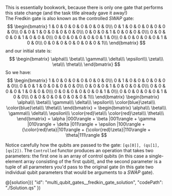 This is essentially bookwork, because there is only one gate that performs this state change (and the task title already gave it away!)  
The Fredkin gate is also known as the controlled $SWAP$ gate:
$$
\begin{bmatrix} 1 & 0 & 0 & 0 & 0 & 0 & 0 & 0\\\ 0 & 1 & 0 & 0 & 0 & 0 & 0 & 0\\\ 0 & 0 & 1 & 0 & 0 & 0 & 0 & 0\\\ 0 & 0 & 0 & 1 & 0 & 0 & 0 & 0\\\ 0 & 0 & 0 & 0 & 1 & 0 & 0 & 0\\\ 0 & 0 & 0 & 0 & 0 & 0 & 1 & 0\\\ 0 & 0 & 0 & 0 & 0 & 1 & 0 & 0\\\ 0 & 0 & 0 & 0 & 0 & 0 & 0 & 1\\\ \end{bmatrix}
$$
and our initial state is:
$$
\begin{bmatrix} \alpha\\\ \beta\\\ \gamma\\\ \delta\\\ \epsilon\\\ \zeta\\\ \eta\\\ \theta\\\ \end{bmatrix}
$$
So we have:
$$
\begin{bmatrix} 1 & 0 & 0 & 0 & 0 & 0 & 0 & 0\\\ 0 & 1 & 0 & 0 & 0 & 0 & 0 & 0\\\ 0 & 0 & 1 & 0 & 0 & 0 & 0 & 0\\\ 0 & 0 & 0 & 1 & 0 & 0 & 0 & 0\\\ 0 & 0 & 0 & 0 & 1 & 0 & 0 & 0\\\ 0 & 0 & 0 & 0 & 0 & 0 & 1 & 0\\\ 0 & 0 & 0 & 0 & 0 & 1 & 0 & 0\\\ 0 & 0 & 0 & 0 & 0 & 0 & 0 & 1\\\ \end{bmatrix}
\begin{bmatrix} \alpha\\\ \beta\\\ \gamma\\\ \delta\\\ \epsilon\\\ \color{blue}\zeta\\\ \color{blue}\eta\\\ \theta\\\ \end{bmatrix} =
\begin{bmatrix} \alpha\\\ \beta\\\ \gamma\\\ \delta\\\ \epsilon\\\ \color{red}\eta\\\ \color{red}\zeta\\\ \theta\\\ \end{bmatrix} =
\alpha |000\rangle + \beta |001\rangle + \gamma |010\rangle + \delta |011\rangle + \epsilon |100\rangle + {\color{red}\eta}|101\rangle + {\color{red}\zeta}|110\rangle + \theta|111\rangle
$$

Notice carefully how the qubits are passed to the gate: `[qs[0]], (qs[1], [qs[2])`. The `Controlled` functor produces an operation that takes two parameters: the first one is an array of control qubits (in this case a single-element array consisting of the first qubit), and the second parameter is a tuple of all parameters you'd pass to the original gate (in this gate two individual qubit parameters that would be arguments to a $SWAP$ gate).

@[solution]({
    "id": "multi_qubit_gates__fredkin_gate_solution",
    "codePath": "./Solution.qs"
})
